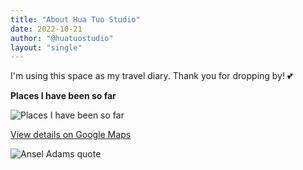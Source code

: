```yaml
---
title: "About Hua Tuo Studio"
date: 2022-10-21
author: "@huatuostudio"
layout: "single"
---
```


I'm using this space as my travel diary. Thank you for dropping by! 💕


**Places I have been so far**

![Places I have been so far](https://lh3.googleusercontent.com/pw/AL9nZEVMyJajI52amyotXRGt5oMznMI7uo-IvZKFFpVjVu6np7GXjOS-7vegcD3M9MutaTaOxxJT4P5h2m1-wcrxaXf6dxqXjSQWs0wg_zSGe8W24SZ61KNR91i7ZLNUOsKN_ump3ZG0IwEi_tYMwPjJ2wlY=w2166-h1194-no?authuser=0 "Places I have been so far")

[View details on Google Maps](https://www.google.com/maps/d/embed?mid=1bm8-7T-QWLr1JjvlXFSu4EDWgyVr4Fr3&amp;hl=en&amp;w=640&amp;h=480)

![Ansel Adams quote](https://lh3.googleusercontent.com/pw/AL9nZEX_RC4xVZjO1eektTPAhj4YzRJ1kh02yea-q3nCWROJGJn-RnGBu2QbVqXZWs13ssmoRTb4YV72UXe91mALC-KCxMZH1GGpOhBvt75ndpmLJKOoeBvsTx-BOZt3cc_59ZrPMnB4FULghDiRqt90OME9=w782-h194-no?authuser=0)